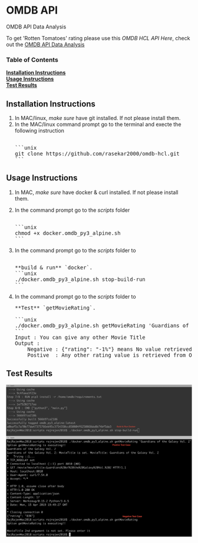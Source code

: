 # OMDB API
OMDB API Data Analysis


To get 'Rotten Tomatoes' rating please use this  *OMDB HCL API Here*, check out the [OMDB API Data Analysis](https://github.com/rasekar2000/omdb-hcl) 

### Table of Contents
**[Installation Instructions](#installation-instructions)**<br>
**[Usage Instructions](#usage-instructions)**<br>
**[Test Results](#test-results)**<br>

## Installation Instructions

1. In MAC/linux, *make sure* have git installed. If not please install them. 
2. In the MAC/linux command prompt go to the terminal and execte the following instruction
   <pre>

   ```unix
   git clone https://github.com/rasekar2000/omdb-hcl.git
   ```
   </pre>

## Usage Instructions

1. In MAC, *make sure* have docker & curl installed. If not please install them. 
2. In the command prompt go to the *scripts* folder
   <pre>

   ```unix
   chmod +x docker.omdb_py3_alpine.sh
   ```
   </pre>
3. In the command prompt go to the *scripts* folder to 
   <pre>

   **build & run** `docker`.
   ```unix
   ./docker.omdb_py3_alpine.sh stop-build-run
   ```
   </pre>
4. In the command prompt go to the *scripts* folder to 

   <pre>
   **Test** `getMovieRating`.

   ```unix
   ./docker.omdb_py3_alpine.sh getMovieRating 'Guardians of the Galaxy Vol. 2'
   ```
   Input : You can give any other Movie Title
   Output : 
       Negative : {"rating": "-1%"} means No value retrieved from OMDB API
   	   Postive  : Any other rating value is retrieved from OMDB API
   </pre>

## Test Results

![screenshot of conversion](https://github.com/rasekar2000/omdb-hcl/blob/master/Install.Run.png?raw=true)

